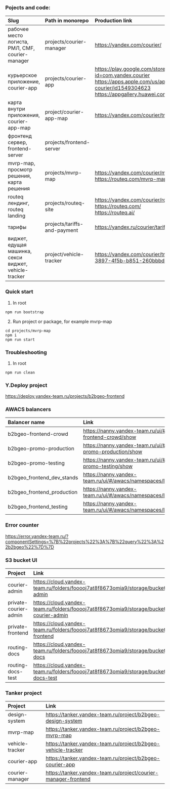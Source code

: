 ### Pojects and code:

| Slug                                                   | Path in monorepo             | Production link                                                                                                                                                                     |
|:-------------------------------------------------------|:-----------------------------|:------------------------------------------------------------------------------------------------------------------------------------------------------------------------------------|
| рабочее место логиста, РМЛ, CMF, courier-manager       | projects/courier-manager     | https://yandex.com/courier/                                                                                                                                                         |
| курьерское приложение, courier-app                     | projects/courier-app         | https://play.google.com/store/apps/details?id=com.yandex.courier <br> https://apps.apple.com/us/app/yandex-courier/id1549304623 <br> https://appgallery.huawei.com/#/app/C102872219 |
| карта внутри приложения, courier-app-map               | project/courier-app-map      | https://yandex.com/courier/tracking/map/                                                                                                                                            |
| фронтенд сервер, frontend-server                       | projects/frontend-server     |                                                                                                                                                                                     |
| mvrp-map, просмотр решения, карта решения              | projects/mvrp-map            | https://yandex.com/courier/mvrp-map/#json <br> https://routeq.com/mvrp-map#json                                                                                                     |
| routeq лендинг, routeq landing                         | projects/routeq-site         | https://yandex.com/courier/routeq-landing <br> https://routeq.com/ <br> https://routeq.ai/                                                                                          |
| тарифы                                                 | projects/tariffs-and-payment | https://yandex.ru/courier/tariffs/                                                                                                                                                  |
| виджет, едущая машинка, секси виджет, vehicle-tracker  | project/vehicle-tracker      | https://yandex.com/courier/tracking/12805872-3897-4f5b-b851-260bbbd12b2a                                                                                                            |

### Quick start

1. In root

```
npm run bootstrap
```

2. Run project or package, for example mvrp-map

```
cd projects/mvrp-map
npm i
npm run start
```

### Troubleshooting

1. In root
```
npm run clean
```

### Y.Deploy project
https://deploy.yandex-team.ru/projects/b2bgeo-frontend

### AWACS balancers

| Balancer name               | Link                                                                                    |
|:----------------------------|:----------------------------------------------------------------------------------------|
| b2bgeo-frontend-crowd       | https://nanny.yandex-team.ru/ui/#/awacs/namespaces/list/b2bgeo-frontend-crowd/show      |
| b2bgeo-promo-production     | https://nanny.yandex-team.ru/ui/#/awacs/namespaces/list/b2bgeo-promo-production/show    |
| b2bgeo-promo-testing        | https://nanny.yandex-team.ru/ui/#/awacs/namespaces/list/b2bgeo-promo-testing/show       |
| b2bgeo_frontend_dev_stands  | https://nanny.yandex-team.ru/ui/#/awacs/namespaces/list/b2bgeo_frontend_dev_stands/show |
| b2bgeo_frontend_production  | https://nanny.yandex-team.ru/ui/#/awacs/namespaces/list/b2bgeo_frontend_production/show |
| b2bgeo_frontend_testing     | https://nanny.yandex-team.ru/ui/#/awacs/namespaces/list/b2bgeo_frontend_testing/show    |

###  Error counter
https://error.yandex-team.ru/?componentSettings=%7B%22projects%22%3A%7B%22query%22%3A%22b2bgeo%22%7D%7D

###  S3 bucket UI

| Project          | Link                                                            |
|:-----------------|:----------------------------------------------------------------|
| courier-admin   | https://cloud.yandex-team.ru/folders/fooooj7at8f8673omia9/storage/buckets/courier-admin     |
| private-courier-admin   | https://cloud.yandex-team.ru/folders/fooooj7at8f8673omia9/storage/buckets/private-courier-admin     |
| private-frontend   | https://cloud.yandex-team.ru/folders/fooooj7at8f8673omia9/storage/buckets/private-frontend     |
| routing-docs   | https://cloud.yandex-team.ru/folders/fooooj7at8f8673omia9/storage/buckets/routing-docs     |
| routing-docs-test   | https://cloud.yandex-team.ru/folders/fooooj7at8f8673omia9/storage/buckets/routing-docs-test     |

###  Tanker project

| Project          | Link                                                            |
|:-----------------|:----------------------------------------------------------------|
| design-system    | https://tanker.yandex-team.ru/project/b2bgeo-design-system      |
| mvrp-map         | https://tanker.yandex-team.ru/project/b2bgeo-mvrp-map           |
| vehicle-tracker  | https://tanker.yandex-team.ru/project/b2bgeo-vehicle-tracker    |
| courier-app      | https://tanker.yandex-team.ru/project/b2bgeo-courier-app        |
| courier-manager  | https://tanker.yandex-team.ru/project/courier-manager-frontend  |

